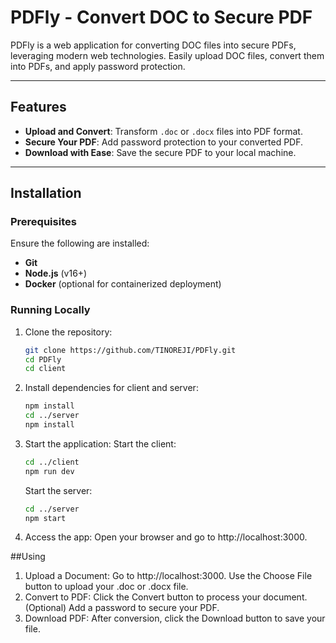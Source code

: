 # PDFly - Convert DOC to Secure PDF

PDFly is a web application for converting DOC files into secure PDFs, leveraging modern web technologies. Easily upload DOC files, convert them into PDFs, and apply password protection.

---

## Features
- **Upload and Convert**: Transform `.doc` or `.docx` files into PDF format.
- **Secure Your PDF**: Add password protection to your converted PDF.
- **Download with Ease**: Save the secure PDF to your local machine.

---

## Installation

### Prerequisites
Ensure the following are installed:
- **Git**
- **Node.js** (v16+)
- **Docker** (optional for containerized deployment)

### Running Locally

1. Clone the repository:
   ```bash
   git clone https://github.com/TINOREJI/PDFly.git
   cd PDFly
   cd client
   ```
2. Install dependencies for client and server:
   ```bash
   npm install
   cd ../server
   npm install
   ```
3. Start the application:
   Start the client:
   ```bash
   cd ../client
   npm run dev
   ```
   Start the server:
   ```bash
   cd ../server
   npm start
   ```
4. Access the app: Open your browser and go to http://localhost:3000.

##Using
1. Upload a Document:
   Go to http://localhost:3000.
   Use the Choose File button to upload your .doc or .docx file.
2. Convert to PDF:
   Click the Convert button to process your document.
   (Optional) Add a password to secure your PDF.
3. Download PDF:
   After conversion, click the Download button to save your file.

